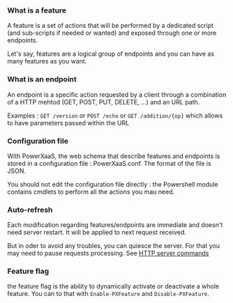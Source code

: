 
### What is a feature

A feature is a set of actions that will be performed by a dedicated script (and sub-scripts if needed or wanted) and exposed through one or more endpoints.

Let's say, features are a logical group of endpoints and you can have as many features as you want.


### What is an endpoint

An endpoint is a specific action requested by a client through a combination of a HTTP mehtod (GET, POST, PUT, DELETE, ...) and an URL path.

Examples :  `GET /version` or `POST /echo` or `GET /addition/{op}` which allows to have parameters passed within the URL


### Configuration file

With PowerXaaS, the web schema that describe features and endpoints is stored in a configuration file : PowerXaaS.conf. The format of the file is JSON. 

You should not edit the configuration file directly : the Powershell module contains cmdlets to perform all the actions you mau need.


### Auto-refresh

Each modification regarding features/endpoints are immediate and doesn't need server restart. It will be applied to next request received. 

But in oder to avoid any troubles, you can quiesce the server. For that you may need to pause requests processing. See [HTTP server commands](https://github.com/otabut/PowerXaaS/blob/master/docs/http-server-commands.md)


### Feature flag

the feature flag is the ability to dynamically activate or deactivate a whole feature. You can to that with `Enable-PXFeature` and `Disable-PXFeature`.



